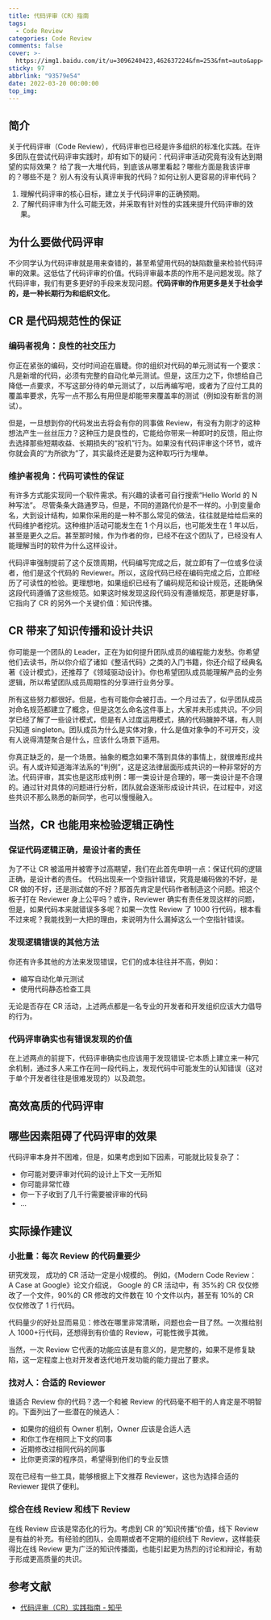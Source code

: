 ```yaml
---
title: 代码评审（CR）指南
tags:
  - Code Review
categories: Code Review
comments: false
cover: >-
  https://img1.baidu.com/it/u=3096240423,462637224&fm=253&fmt=auto&app=138&f=JPEG?w=1141&h=500
sticky: 97
abbrlink: "93579e54"
date: 2022-03-20 00:00:00
top_img:
---
```


## 简介

关于代码评审（Code Review），代码评审也已经是许多组织的标准化实践。在许多团队在尝试代码评审实践时，却有如下的疑问：代码评审活动究竟有没有达到期望的实际效果？ 给了我一大堆代码，到底该从哪里看起？哪些方面是我该评审的？哪些不是？ 别人有没有认真评审我的代码？如何让别人更容易的评审代码？

1. 理解代码评审的核心目标，建立关于代码评审的正确预期。
2. 了解代码评审为什么可能无效，并采取有针对性的实践来提升代码评审的效果。

## 为什么要做代码评审

不少同学认为代码评审就是用来查错的，甚至希望用代码的缺陷数量来检验代码评审的效果。这低估了代码评审的价值。代码评审最本质的作用不是问题发现。除了代码评审，我们有更多更好的手段来发现问题。**代码评审的作用更多是关于社会学的，是一种长期行为和组织文化**。

## CR 是代码规范性的保证

### 编码者视角：良性的社交压力

你正在紧张的编码，交付时间迫在眉睫。你的组织对代码的单元测试有一个要求：凡是新增的代码，必须有完整的自动化单元测试。但是，这压力之下，你想给自己降低一点要求，不写这部分待的单元测试了，以后再编写吧，或者为了应付工具的覆盖率要求，先写一点不那么有用但是却能带来覆盖率的测试（例如没有断言的测试）。

但是，一旦想到你的代码发出去将会有你的同事做 Review，有没有为刚才的这种想法产生一丝丝压力？这种压力是良性的，它能给你带来一种即时的反馈，阻止你去选择那些短期收益、长期损失的“投机”行为。如果没有代码评审这个环节，或许你就会真的“为所欲为”了，其实最终还是要为这种取巧行为埋单。

### 维护者视角：代码可读性的保证

有许多方式能实现同一个软件需求。有兴趣的读者可自行搜索“Hello World 的 N 种写法”。 尽管条条大路通罗马，但是，不同的道路代价是不一样的。小到变量命名，大到设计结构，如果你采用的是一种不那么常见的做法，往往就是给给后来的代码维护者挖坑。这种维护活动可能发生在 1 个月以后，也可能发生在 1 年以后，甚至是更久之后。甚至那时候，作为作者的你，已经不在这个团队了，已经没有人能理解当时的软件为什么这样设计。

代码评审强制提前了这个反馈周期，代码编写完成之后，就立即有了一位或多位读者，他们是这个代码的 Reviewer。所以，这段代码已经在编码完成之后，立即经历了可读性的检验。更理想地，如果组织已经有了编码规范和设计规范，还能确保这段代码遵循了这些规范。如果这时候发现这段代码没有遵循规范，那更是好事，它指向了 CR 的另外一个关键价值：知识传播。

## CR 带来了知识传播和设计共识

你可能是一个团队的 Leader，正在为如何提升团队成员的编程能力发愁。你希望他们去读书，所以你介绍了诸如《整洁代码》之类的入门书籍，你还介绍了经典名著《设计模式》，还推荐了《领域驱动设计》。你也希望团队成员能理解产品的业务逻辑，所以希望团队成员周期性的分享进行业务分享。

所有这些努力都很好。但是，也有可能你会被打击。一个月过去了，似乎团队成员对命名规范都建立了概念，但是这怎么命名这件事上，大家并未形成共识。不少同学已经了解了一些设计模式，但是有人过度运用模式，搞的代码臃肿不堪，有人则只知道 singleton。团队成员为什么是实体对象，什么是值对象争的不可开交，没有人说得清楚聚合是什么，应该什么场景下适用。

你真正缺乏的，是一个场景。抽象的概念如果不落到具体的事情上，就很难形成共识。有人或许知道海洋法系的“判例”，这是这法律层面形成共识的一种非常好的方法。代码评审，其实也是这形成判例：哪一类设计是合理的，哪一类设计是不合理的。通过针对具体的问题进行分析，团队就会逐渐形成设计共识，在过程中，对这些共识不那么熟悉的新同学，也可以慢慢融入。

## 当然，CR 也能用来检验逻辑正确性

### 保证代码逻辑正确，是设计者的责任

为了不让 CR 被滥用并被寄予过高期望，我们在此首先申明一点：保证代码的逻辑正确，是设计者的责任。 代码出现来一个空指针错误，究竟是编码做的不好，是 CR 做的不好，还是测试做的不好？那首先肯定是代码作者制造这个问题。把这个板子打在 Reviewer 身上公平吗？或许，Reviewer 确实有责任发现这样的问题，但是，如果代码本来就错误多多呢？如果一次性 Review 了 1000 行代码，根本看不过来呢？我能找到一大把的理由，来说明为什么漏掉这么一个空指针错误。

### 发现逻辑错误的其他方法

你还有许多其他的方法来发现错误，它们的成本往往并不高，例如：

- 编写自动化单元测试
- 使用代码静态检查工具

无论是否存在 CR 活动，上述两点都是一名专业的开发者和开发组织应该大力倡导的行为。

### 代码评审确实也有错误发现的价值

在上述两点的前提下，代码评审确实也应该用于发现错误-它本质上建立来一种冗余机制，通过多人来工作在同一段代码上，发现代码中可能发生的认知错误（这对于单个开发者往往是很难发现的）以及疏忽。

## 高效高质的代码评审

## 哪些因素阻碍了代码评审的效果

代码评审本身并不困难，但是，如果考虑到如下因素，可能就比较复杂了：

- 你可能对要评审对代码的设计上下文一无所知
- 你可能非常忙碌
- 你一下子收到了几千行需要被评审的代码
- ...

## 实际操作建议

### 小批量：每次 Review 的代码量要少

研究发现， 成功的 CR 活动一定是小规模的。 例如，《Modern Code Review： A Case at Google》论文介绍说， Google 的 CR 活动中，有 35%的 CR 仅仅修改了一个文件，90%的 CR 修改的文件数在 10 个文件以内，甚至有 10%的 CR 仅仅修改了 1 行代码。

代码量少的好处显而易见：修改在哪里非常清晰，问题也会一目了然。一次推给别人 1000+行代码，还想得到有价值的 Review，可能性微乎其微。

当然，一次 Review 它代表的功能应该是有意义的，是完整的，如果不是修复缺陷，这一定程度上也对开发者迭代地开发功能的能力提出了要求。

### 找对人：合适的 Reviewer

谁适合 Review 你的代码？选一个和被 Review 的代码毫不相干的人肯定是不明智的。下面列出了一些潜在的候选人：

- 如果你的组织有 Owner 机制，Owner 应该是合适人选
- 和你工作在相同上下文的同事
- 近期修改过相同代码的同事
- 比你更资深的程序员，希望得到他们的专业反馈

现在已经有一些工具，能够根据上下文推荐 Reviewer，这也为选择合适的 Reviewer 提供了便利。

### 综合在线 Review 和线下 Review

在线 Review 应该是常态化的行为。考虑到 CR 的”知识传播“价值，线下 Review 是有益的补充。有经验的团队，会周期或者不定期的组织线下 Review，这样能获得比在线 Review 更为广泛的知识传播面，也能引起更为热烈的讨论和辩论，有助于形成更高质量的共识。

## 参考文献

- [代码评审（CR）实践指南 - 知乎](https://zhuanlan.zhihu.com/p/189736994)
